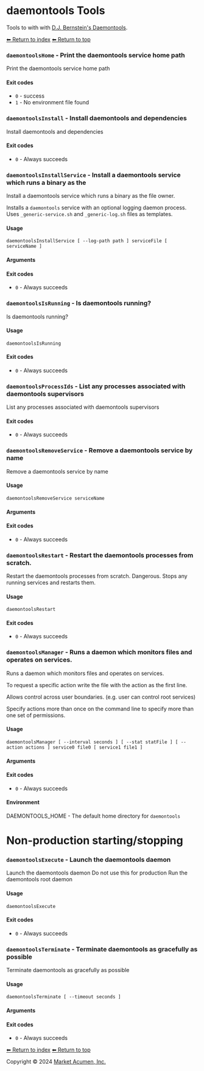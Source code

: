 # daemontools Tools

Tools to with with [D.J. Bernstein's Daemontools](https://cr.yp.to/daemontools.html).

[⬅ Return to index](crontab)
[⬅ Return to top](../index.md)


### `daemontoolsHome` - Print the daemontools service home path

Print the daemontools service home path

#### Exit codes

- `0` - success
- `1` - No environment file found

### `daemontoolsInstall` - Install daemontools and dependencies

Install daemontools and dependencies

#### Exit codes

- `0` - Always succeeds

### `daemontoolsInstallService` - Install a daemontools service which runs a binary as the

Install a daemontools service which runs a binary as the file owner.


Installs a `daemontools` service with an optional logging daemon process. Uses `_generic-service.sh` and `_generic-log.sh` files as templates.

#### Usage

    daemontoolsInstallService [ --log-path path ] serviceFile [ serviceName ]
    

#### Arguments



#### Exit codes

- `0` - Always succeeds

### `daemontoolsIsRunning` - Is daemontools running?

Is daemontools running?

#### Usage

    daemontoolsIsRunning
    

#### Exit codes

- `0` - Always succeeds

### `daemontoolsProcessIds` - List any processes associated with daemontools supervisors

List any processes associated with daemontools supervisors

#### Exit codes

- `0` - Always succeeds

### `daemontoolsRemoveService` - Remove a daemontools service by name

Remove a daemontools service by name

#### Usage

    daemontoolsRemoveService serviceName
    

#### Arguments



#### Exit codes

- `0` - Always succeeds

### `daemontoolsRestart` - Restart the daemontools processes from scratch.

Restart the daemontools processes from scratch.
Dangerous. Stops any running services and restarts them.

#### Usage

    daemontoolsRestart
    

#### Exit codes

- `0` - Always succeeds

### `daemontoolsManager` - Runs a daemon which monitors files and operates on services.

Runs a daemon which monitors files and operates on services.

To request a specific action write the file with the action as the first line.

Allows control across user boundaries. (e.g. user can control root services)

Specify actions more than once on the command line to specify more than one set of permissions.

#### Usage

    daemontoolsManager [ --interval seconds ] [ --stat statFile ] [ --action actions ] service0 file0 [ service1 file1 ]
    

#### Arguments



#### Exit codes

- `0` - Always succeeds

#### Environment

DAEMONTOOLS_HOME - The default home directory for `daemontools`

# Non-production starting/stopping


### `daemontoolsExecute` - Launch the daemontools daemon

Launch the daemontools daemon
Do not use this for production
Run the daemontools root daemon

#### Usage

    daemontoolsExecute
    

#### Exit codes

- `0` - Always succeeds

### `daemontoolsTerminate` - Terminate daemontools as gracefully as possible

Terminate daemontools as gracefully as possible

#### Usage

    daemontoolsTerminate [ --timeout seconds ]
    

#### Arguments



#### Exit codes

- `0` - Always succeeds

[⬅ Return to index](crontab)
[⬅ Return to top](../index.md)

Copyright &copy; 2024 [Market Acumen, Inc.](https://marketacumen.com?crcat=code&crsource=zesk/build&crcampaign=docs&crkw=)
